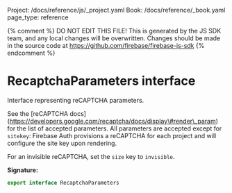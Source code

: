 Project: /docs/reference/js/_project.yaml
Book: /docs/reference/_book.yaml
page_type: reference

{% comment %}
DO NOT EDIT THIS FILE!
This is generated by the JS SDK team, and any local changes will be
overwritten. Changes should be made in the source code at
https://github.com/firebase/firebase-js-sdk
{% endcomment %}

# RecaptchaParameters interface
Interface representing reCAPTCHA parameters.

See the \[reCAPTCHA docs\](https://developers.google.com/recaptcha/docs/display\#render\_param) for the list of accepted parameters. All parameters are accepted except for `sitekey`<!-- -->: Firebase Auth provisions a reCAPTCHA for each project and will configure the site key upon rendering.

For an invisible reCAPTCHA, set the `size` key to `invisible`<!-- -->.

<b>Signature:</b>

```typescript
export interface RecaptchaParameters 
```
